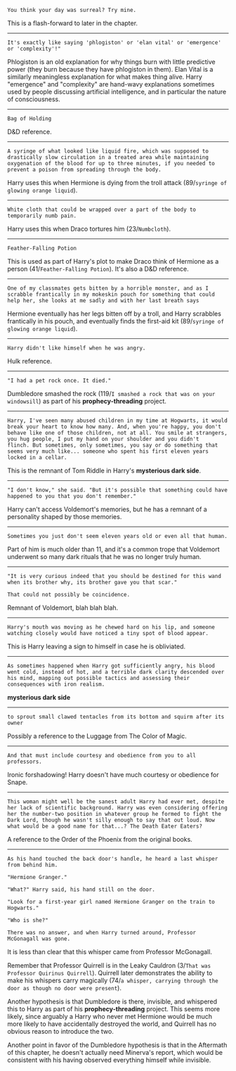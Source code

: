 ```
You think your day was surreal? Try mine.
```

This is a flash-forward to later in the chapter.

---

```
It's exactly like saying 'phlogiston' or 'elan vital' or 'emergence'
or 'complexity'!"
```

Phlogiston is an old explanation for why things burn with little
predictive power (they burn because they have phlogiston in them).
Elan Vital is a similarly meaningless explanation for what makes thing
alive.  Harry "emergence" and "complexity" are hand-wavy explanations
sometimes used by people discussing artificial intelligence, and in
particular the nature of consciousness.

---

```
Bag of Holding
```

D&D reference.

---

```
A syringe of what looked like liquid fire, which was supposed to
drastically slow circulation in a treated area while maintaining
oxygenation of the blood for up to three minutes, if you needed to
prevent a poison from spreading through the body.
```

Harry uses this when Hermione is dying from the troll attack
(89/`syringe of glowing orange liquid`).

---

```
White cloth that could be wrapped over a part of the body to
temporarily numb pain.
```

Harry uses this when Draco tortures him (23/`Numbcloth`).

---

```
Feather-Falling Potion
```

This is used as part of Harry's plot to make Draco think of Hermione
as a person (41/`Feather-Falling Potion`).  It's also a D&D reference.

---

```
One of my classmates gets bitten by a horrible monster, and as I
scrabble frantically in my mokeskin pouch for something that could
help her, she looks at me sadly and with her last breath says
```

Hermione eventually has her legs bitten off by a troll, and Harry
scrabbles frantically in his pouch, and eventually finds the first-aid
kit (89/`syringe of glowing orange liquid`).

---

```
Harry didn't like himself when he was angry.
```

Hulk reference.

---

```
"I had a pet rock once. It died."
```

Dumbledore smashed the rock (119/`I smashed a rock that was on your
windowsill`) as part of his **prophecy-threading** project.

---

```
Harry, I've seen many abused children in my time at Hogwarts, it would
break your heart to know how many. And, when you're happy, you don't
behave like one of those children, not at all. You smile at strangers,
you hug people, I put my hand on your shoulder and you didn't
flinch. But sometimes, only sometimes, you say or do something that
seems very much like... someone who spent his first eleven years
locked in a cellar.
```

This is the remnant of Tom Riddle in Harry's **mysterious dark
side**.

---

```
"I don't know," she said. "But it's possible that something could have
happened to you that you don't remember."
```

Harry can't access Voldemort's memories, but he has a remnant of a
personality shaped by those memories.

---

```
Sometimes you just don't seem eleven years old or even all that human.
```

Part of him is much older than 11, and it's a common trope that
Voldemort underwent so many dark rituals that he was no longer truly
human.

---

```
"It is very curious indeed that you should be destined for this wand
when its brother why, its brother gave you that scar."

That could not possibly be coincidence.
```

Remnant of Voldemort, blah blah blah.

---

```
Harry's mouth was moving as he chewed hard on his lip, and someone
watching closely would have noticed a tiny spot of blood appear.
```

This is Harry leaving a sign to himself in case he is obliviated.

---

```
As sometimes happened when Harry got sufficiently angry, his blood
went cold, instead of hot, and a terrible dark clarity descended over
his mind, mapping out possible tactics and assessing their
consequences with iron realism.
```

**mysterious dark side**

---

```
to sprout small clawed tentacles from its bottom and squirm after its
owner
```

Possibly a reference to the Luggage from The Color of Magic.

---

```
And that must include courtesy and obedience from you to all
professors.
```

Ironic forshadowing!  Harry doesn't have much courtesy or obedience
for Snape.

---

```
This woman might well be the sanest adult Harry had ever met, despite
her lack of scientific background. Harry was even considering offering
her the number-two position in whatever group he formed to fight the
Dark Lord, though he wasn't silly enough to say that out loud. Now
what would be a good name for that...? The Death Eater Eaters?
```

A reference to the Order of the Phoenix from the original books.

---

```
As his hand touched the back door's handle, he heard a last whisper from behind him.

"Hermione Granger."

"What?" Harry said, his hand still on the door.

"Look for a first-year girl named Hermione Granger on the train to Hogwarts."

"Who is she?"

There was no answer, and when Harry turned around, Professor
McGonagall was gone.
```

It is less than clear that this whisper came from Professor
McGonagall.

Remember that Professor Quirrell is in the Leaky Cauldron (3/`That was
Professor Quirinus Quirrell`).  Quirrell later demonstrates the
ability to make his whispers carry magically (74/`a whisper, carrying
through the door as though no door were present`).

Another hypothesis is that Dumbledore is there, invisible, and
whispered this to Harry as part of his **prophecy-threading**
project.  This seems more likely, since arguably a Harry who never met
Hermione would be much more likely to have accidentally destroyed the
world, and Quirrell has no obvious reason to introduce the two.

Another point in favor of the Dumbledore hypothesis is that in the
Aftermath of this chapter, he doesn't actually need Minerva's report,
which would be consistent with his having observed everything himself
while invisible.
